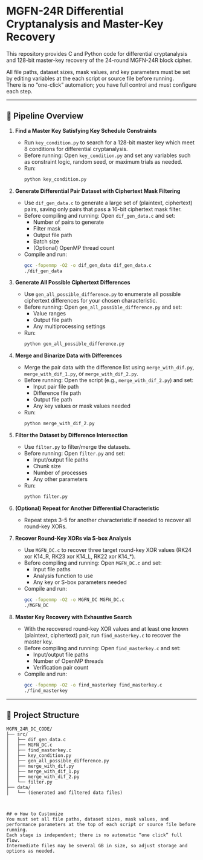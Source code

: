 # MGFN-24R Differential Cryptanalysis and Master-Key Recovery

This repository provides C and Python code for differential cryptanalysis and 128-bit master-key recovery of the 24-round MGFN-24R block cipher.

All file paths, dataset sizes, mask values, and key parameters must be set by editing variables at the  each script or source file before running.  
There is no “one-click” automation; you have full control and must configure each step.

---

## 🚦 Pipeline Overview

1. **Find a Master Key Satisfying Key Schedule Constraints**
   - Run `key_condition.py` to search for a 128-bit master key which meet 8 conditions for differential cryptanalysis.
   - Before running: Open `key_condition.py` and set any variables such as constraint logic, random seed, or maximum trials as needed.
   - Run:
     ```bash
     python key_condition.py
     ```

2. **Generate Differential Pair Dataset with Ciphertext Mask Filtering**
   - Use `dif_gen_data.c` to generate a large set of (plaintext, ciphertext) pairs, saving only pairs that pass a 16-bit ciphertext mask filter.
   - Before compiling and running: Open `dif_gen_data.c` and set:
     - Number of pairs to generate
     - Filter mask
     - Output file path
     - Batch size
     - (Optional) OpenMP thread count
   - Compile and run:
     ```bash
     gcc -fopenmp -O2 -o dif_gen_data dif_gen_data.c
     ./dif_gen_data
     ```

3. **Generate All Possible Ciphertext Differences**
   - Use `gen_all_possible_difference.py` to enumerate all possible ciphertext differences for your chosen characteristic.
   - Before running: Open `gen_all_possible_difference.py` and set:
     - Value ranges
     - Output file path
     - Any multiprocessing settings
   - Run:
     ```bash
     python gen_all_possible_difference.py
     ```

4. **Merge and Binarize Data with Differences**
   - Merge the pair data with the difference list using `merge_with_dif.py`, `merge_with_dif_1.py`, or `merge_with_dif_2.py`.
   - Before running: Open the script (e.g., `merge_with_dif_2.py`) and set:
     - Input pair file path
     - Difference file path
     - Output file path
     - Any key values or mask values needed
   - Run:
     ```bash
     python merge_with_dif_2.py
     ```

5. **Filter the Dataset by Difference Intersection**
   - Use `filter.py` to filter/merge the datasets.
   - Before running: Open `filter.py` and set:
     - Input/output file paths
     - Chunk size
     - Number of processes
     - Any other parameters
   - Run:
     ```bash
     python filter.py
     ```

6. **(Optional) Repeat for Another Differential Characteristic**
   - Repeat steps 3–5 for another characteristic if needed to recover all round-key XORs.

7. **Recover Round-Key XORs via S-box Analysis**
   - Use `MGFN_DC.c` to recover three target round-key XOR values (RK24 xor K14_R, RK23 xor K14_L, RK22 xor K14_*).
   - Before compiling and running: Open `MGFN_DC.c` and set:
     - Input file paths
     - Analysis function to use
     - Any key or S-box parameters needed
   - Compile and run:
     ```bash
     gcc -fopenmp -O2 -o MGFN_DC MGFN_DC.c
     ./MGFN_DC
     ```

8. **Master Key Recovery with Exhaustive Search**
   - With the recovered round-key XOR values and at least one known (plaintext, ciphertext) pair, run `find_masterkey.c` to recover the master key.
   - Before compiling and running: Open `find_masterkey.c` and set:
     - Input/output file paths
     - Number of OpenMP threads
     - Verification pair count
   - Compile and run:
     ```bash
     gcc -fopenmp -O2 -o find_masterkey find_masterkey.c
     ./find_masterkey
     ```

---

## 📁 Project Structure

```text
MGFN_24R_DC_CODE/
├── src/
│   ├── dif_gen_data.c
│   ├── MGFN_DC.c
│   ├── find_masterkey.c
│   ├── key_condition.py
│   ├── gen_all_possible_difference.py
│   ├── merge_with_dif.py
│   ├── merge_with_dif_1.py
│   ├── merge_with_dif_2.py
│   └── filter.py
├── data/
│   └── (Generated and filtered data files)



## ⚙️ How to Customize
You must set all file paths, dataset sizes, mask values, and performance parameters at the top of each script or source file before running.
Each stage is independent; there is no automatic “one click” full flow.
Intermediate files may be several GB in size, so adjust storage and options as needed.



